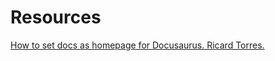 # Resources

[How to set docs as homepage for Docusaurus. Ricard Torres.](https://ricard.dev/how-to-set-docs-as-homepage-for-docusaurus/)


